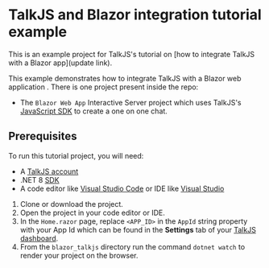 # TalkJS and Blazor integration tutorial example 

This is an example project for TalkJS's tutorial on [how to integrate TalkJS with a Blazor app](update link).

This example demonstrates how to integrate TalkJS with a Blazor web application . There is one project present inside the repo:

- The `Blazor Web App` Interactive Server project which uses TalkJS's [JavaScript SDK](https://talkjs.com/docs/Getting_Started/JavaScript_SDK) to create a one on one chat.

## Prerequisites

To run this tutorial project, you will need:

- A [TalkJS account](https://talkjs.com/dashboard/login)
- .NET 8 [SDK](https://dotnet.microsoft.com/en-us/download/dotnet/8.0)
- A code editor like [Visual Studio Code](https://code.visualstudio.com/download) or IDE like [Visual Studio](https://visualstudio.microsoft.com/vs/community/)

1. Clone or download the project.
1. Open the project in your code editor or IDE.
1. In the `Home.razor` page, replace `<APP_ID>` in the `AppId` string property with your App Id which can be found in the **Settings** tab of your [TalkJS dashboard](https://talkjs.com/dashboard/login). 
1. From the `blazor_talkjs` directory run the command `dotnet watch` to render your project on the browser.
